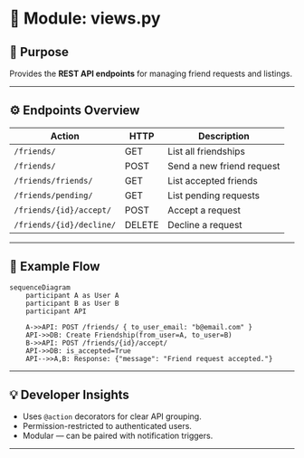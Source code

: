 # 🧩 Module: views.py

## 📘 Purpose
Provides the **REST API endpoints** for managing friend requests and listings.

---

## ⚙️ Endpoints Overview

| Action | HTTP | Description |
|--------|------|--------------|
| `/friends/` | GET | List all friendships |
| `/friends/` | POST | Send a new friend request |
| `/friends/friends/` | GET | List accepted friends |
| `/friends/pending/` | GET | List pending requests |
| `/friends/{id}/accept/` | POST | Accept a request |
| `/friends/{id}/decline/` | DELETE | Decline a request |

---

## 🧩 Example Flow

```mermaid
sequenceDiagram
    participant A as User A
    participant B as User B
    participant API

    A->>API: POST /friends/ { to_user_email: "b@email.com" }
    API->>DB: Create Friendship(from_user=A, to_user=B)
    B->>API: POST /friends/{id}/accept/
    API->>DB: is_accepted=True
    API-->>A,B: Response: {"message": "Friend request accepted."}
```

---

## 💡 Developer Insights
- Uses `@action` decorators for clear API grouping.
- Permission-restricted to authenticated users.
- Modular — can be paired with notification triggers.

---
